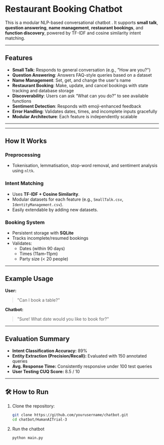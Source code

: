 # Restaurant Booking Chatbot

This is a modular NLP-based conversational chatbot . It supports **small talk**, **question answering**, **name management**, **restaurant bookings**, and **function discovery**, powered by TF-IDF and cosine similarity intent matching.

---

## Features

- **Small Talk**: Responds to general conversation (e.g., "How are you?")
- **Question Answering**: Answers FAQ-style queries based on a dataset
- **Name Management**: Set, get, and change the user's name
- **Restaurant Booking**: Make, update, and cancel bookings with state tracking and database storage
- **Discoverability**: Users can ask “What can you do?” to see available functions
- **Sentiment Detection**: Responds with emoji-enhanced feedback
- **Error Handling**: Validates dates, times, and incomplete inputs gracefully
- **Modular Architecture**: Each feature is independently scalable

---


---

## How It Works

### Preprocessing
- Tokenisation, lemmatisation, stop-word removal, and sentiment analysis using `nltk`.

### Intent Matching
- Uses **TF-IDF + Cosine Similarity**.
- Modular datasets for each feature (e.g., `SmallTalk.csv`, `IdentityManagement.csv`).
- Easily extendable by adding new datasets.

### Booking System
- Persistent storage with **SQLite**
- Tracks incomplete/resumed bookings
- Validates:
  - Dates (within 90 days)
  - Times (11am–11pm)
  - Party size (< 20 people)

---

## Example Usage

**User:**  
> "Can I book a table?"

**Chatbot:**  
> "Sure! What date would you like to book for?"

---


## Evaluation Summary

-  **Intent Classification Accuracy:** 89%
- **Entity Extraction (Precision/Recall):** Evaluated with 150 annotated queries
- **Avg. Response Time:** Consistently responsive under 100 test queries
- **User Testing CUQ Score:** 8.5 / 10

---

## 🛠 How to Run

1. Clone the repository:
   ```bash
   git clone https://github.com/yourusername/chatbot.git
   cd chatbot/HumanAITrial-3
   
2. Run the chatbot
   ```bash
   python main.py

